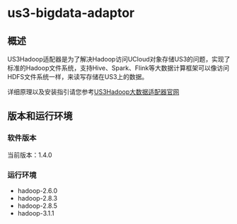 # us3-bigdata-adaptor

## 概述

US3Hadoop适配器是为了解决Hadoop访问UCloud对象存储US3的问题，实现了标准的Hadoop文件系统，支持Hive、Spark、Flink等大数据计算框架可以像访问HDFS文件系统一样，来读写存储在US3上的数据。

详细原理以及安装指引请您参考[US3Hadoop大数据适配器官网](https://docs.ucloud.cn/ufile/tools/us3hadoop/introduction)

## 版本和运行环境

### 软件版本

当前版本：1.4.0

### 运行环境

  - hadoop-2.6.0
  - hadoop-2.8.3
  - hadoop-2.8.5
  - hadoop-3.1.1

